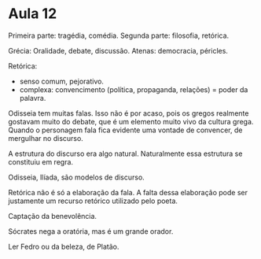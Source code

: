 Aula 12
=======

Primeira parte: tragédia, comédia.
Segunda parte: filosofia, retórica.

Grécia: Oralidade, debate, discussão.
Atenas: democracia, péricles.

Retórica:

- senso comum, pejorativo.
- complexa: convencimento (política, propaganda, relações) = poder da palavra.

Odisseia tem muitas falas. Isso não é por acaso, pois os gregos realmente gostavam muito do debate, que é um elemento muito vivo da cultura grega. Quando o personagem fala fica evidente uma vontade de convencer, de mergulhar no discurso.

A estrutura do discurso era algo natural. Naturalmente essa estrutura se constituiu em regra.

Odisseia, Ilíada, são modelos de discurso.

Retórica não é só a elaboração da fala.
A falta dessa elaboração pode ser justamente um recurso retórico utilizado pelo poeta.

Captação da benevolência.

Sócrates nega a oratória, mas é um grande orador.

Ler Fedro ou da beleza, de Platão.